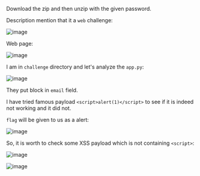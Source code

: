 Download the zip and then unzip with the given password.

Description mention that it a `web` challenge:

![image](https://github.com/user-attachments/assets/ae60c711-ce42-49a7-8e50-0c9808400460)

Web page:

![image](https://github.com/user-attachments/assets/a5be2a3d-9b81-4c4d-afd3-a03842b2810c)


I am in `challenge` directory and let's analyze the `app.py`: 

![image](https://github.com/user-attachments/assets/003ef6f8-dc69-4303-9595-cf029d8a375d)

They put block in `email` field.

I have tried famous payload `<script>alert(1)</script>` to see if it is indeed not working and it did not. 

`flag` will be given to us as a alert:

![image](https://github.com/user-attachments/assets/1985ad6d-8350-4d36-a1e1-ff2fe0ca5367)

So, it is worth to check some XSS payload which is not containing `<script>`:

![image](https://github.com/user-attachments/assets/8a683cdd-dec4-4d9c-9040-302999ddfc35)

![image](https://github.com/user-attachments/assets/0ff5729a-1848-4c4b-8d32-cd0cf1dc9287)
